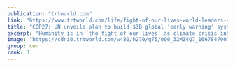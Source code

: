 ```yaml
---
publication: "trtworld.com"
link: "https://www.trtworld.com/life/fight-of-our-lives-world-leaders-urged-to-choose-climate-solidarity-62326"
title: "COP27: UN unveils plan to build $3B global 'early warning' system"
excerpt: "Humanity is in 'the fight of our lives' as climate crisis intensifies droughts, floods and heatwaves, UN chief Antonio Guterres warned leaders at the COP27 climate summit in Egypt."
image: "https://cdni0.trtworld.com/w480/h270/q75/000_32MZ4Q7_1667847907966.jpg"
group: con
rank: 3
---
```

